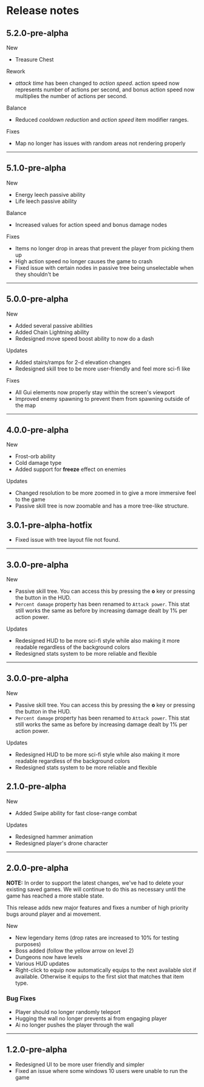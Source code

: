 # Release notes

## 5.2.0-pre-alpha

New

* Treasure Chest

Rework

* *attack time* has been changed to *action speed*. action speed now represents number of actions per second, and bonus action speed now multiplies the number of actions per second.

Balance

* Reduced *cooldown reduction* and *action speed* item modifier ranges.

Fixes

* Map no longer has issues with random areas not rendering properly

---

## 5.1.0-pre-alpha

New

* Energy leech passive ability
* Life leech passive ability

Balance

* Increased values for action speed and bonus damage nodes

Fixes

* Items no longer drop in areas that prevent the player from picking them up
* High action speed no longer causes the game to crash
* Fixed issue with certain nodes in passive tree being unselectable when they shouldn't be

---

## 5.0.0-pre-alpha

New

* Added several passive abilities
* Added Chain Lightning ability
* Redesigned move speed boost ability to now do a dash

Updates

* Added stairs/ramps for 2-d elevation changes
* Redesigned skill tree to be more user-friendly and feel more sci-fi like

Fixes

* All Gui elements now properly stay within the screen's viewport
* Improved enemy spawning to prevent them from spawning outside of the map

---

## 4.0.0-pre-alpha

New

* Frost-orb ability
* Cold damage type
* Added support for **freeze** effect on enemies

Updates

* Changed resolution to be more zoomed in to give a more immersive feel to the game
* Passive skill tree is now zoomable and has a more tree-like structure.

## 3.0.1-pre-alpha-hotfix

* Fixed issue with tree layout file not found.

---

## 3.0.0-pre-alpha

New

* Passive skill tree. You can access this by pressing the **o** key or pressing the button in the HUD.
* `Percent damage` property has been renamed to `Attack power`. This stat still works the same as before by increasing damage dealt by 1% per action power.

Updates

* Redesigned HUD to be more sci-fi style while also making it more readable regardless of the background colors
* Redesigned stats system to be more reliable and flexible

---

## 3.0.0-pre-alpha

New

* Passive skill tree. You can access this by pressing the **o** key or pressing the button in the HUD.
* `Percent damage` property has been renamed to `Attack power`. This stat still works the same as before by increasing damage dealt by 1% per action power.

Updates

* Redesigned HUD to be more sci-fi style while also making it more readable regardless of the background colors
* Redesigned stats system to be more reliable and flexible

## 2.1.0-pre-alpha

New

* Added Swipe ability for fast close-range combat

Updates

* Redesigned hammer animation
* Redesigned player's drone character

---

## 2.0.0-pre-alpha

**NOTE:** In order to support the latest changes, we've had to delete your existing saved games. We will continue to do this as necessary until the game has reached a more stable state.

This release adds new major features and fixes a number of high priority bugs around player and ai movement.

New

* New legendary items (drop rates are increased to 10% for testing purposes)
* Boss added (follow the yellow arrow on level 2)
* Dungeons now have levels
* Various HUD updates
* Right-click to equip now automatically equips to the next available slot if available. Otherwise it equips to the first slot that matches that item type.

### Bug Fixes

* Player should no longer randomly teleport
* Hugging the wall no longer prevents ai from engaging player
* Ai no longer pushes the player through the wall

---

## 1.2.0-pre-alpha

* Redesigned UI to be more user friendly and simpler
* Fixed an issue where some windows 10 users were unable to run the game